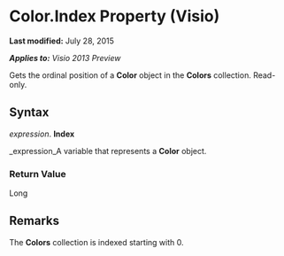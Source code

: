 
# Color.Index Property (Visio)

 **Last modified:** July 28, 2015

 _**Applies to:** Visio 2013 Preview_

Gets the ordinal position of a  **Color** object in the **Colors** collection. Read-only.


## Syntax

 _expression_. **Index**

 _expression_A variable that represents a  **Color** object.


### Return Value

Long


## Remarks

 The **Colors** collection is indexed starting with 0.

